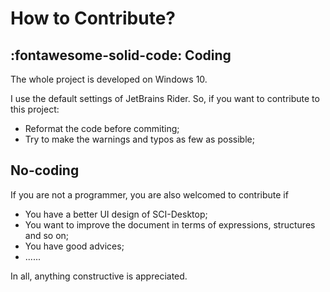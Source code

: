 ﻿# How to Contribute?

## :fontawesome-solid-code: Coding

The whole project is developed on Windows 10.

I use the default settings of JetBrains Rider. So, if you want to contribute to this project:

- Reformat the code before commiting;
- Try to make the warnings and typos as few as possible;


## No-coding

If you are not a programmer, you are also welcomed to contribute if

- You have a better UI design of SCI-Desktop;
- You want to improve the document in terms of expressions, structures and so on;
- You have good advices;
- ......

In all, anything constructive is appreciated.